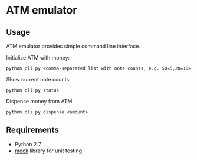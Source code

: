 # ATM emulator

## Usage

ATM emulator provides simple command line interface.

Initialize ATM with money:

    python cli.py <comma-separated list with note counts, e.g. 50=5,20=10>

Show current note counts:

    python cli.py status

Dispense money from ATM

    python cli.py dispense <amount>

## Requirements

* Python 2.7
* [mock](http://www.voidspace.org.uk/python/mock/mock.html) library for unit testing